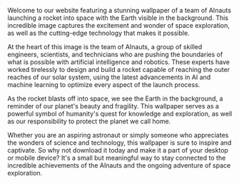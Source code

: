 <!--
Write me content for website with wallpaper "A team of AInauts launching a rocket into space, with the Earth visible in the background."
-->

<!--font:Poppins-->

Welcome to our website featuring a stunning wallpaper of a team of AInauts launching a rocket into space with the Earth visible in the background. This incredible image captures the excitement and wonder of space exploration, as well as the cutting-edge technology that makes it possible.

At the heart of this image is the team of AInauts, a group of skilled engineers, scientists, and technicians who are pushing the boundaries of what is possible with artificial intelligence and robotics. These experts have worked tirelessly to design and build a rocket capable of reaching the outer reaches of our solar system, using the latest advancements in AI and machine learning to optimize every aspect of the launch process.

As the rocket blasts off into space, we see the Earth in the background, a reminder of our planet's beauty and fragility. This wallpaper serves as a powerful symbol of humanity's quest for knowledge and exploration, as well as our responsibility to protect the planet we call home.

Whether you are an aspiring astronaut or simply someone who appreciates the wonders of science and technology, this wallpaper is sure to inspire and captivate. So why not download it today and make it a part of your desktop or mobile device? It's a small but meaningful way to stay connected to the incredible achievements of the AInauts and the ongoing adventure of space exploration.
